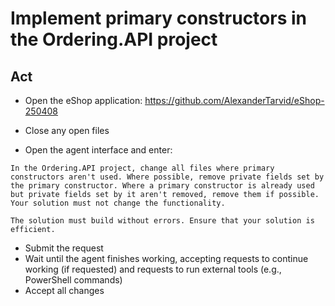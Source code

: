 # Implement primary constructors in the Ordering.API project

## Act

- Open the eShop application:
<https://github.com/AlexanderTarvid/eShop-250408>

- Close any open files
- Open the agent interface and enter:

```text
In the Ordering.API project, change all files where primary constructors aren't used. Where possible, remove private fields set by the primary constructor. Where a primary constructor is already used but private fields set by it aren't removed, remove them if possible. Your solution must not change the functionality.

The solution must build without errors. Ensure that your solution is efficient.
```

- Submit the request
- Wait until the agent finishes working, accepting requests to continue working (if requested) and requests to run external tools (e.g., PowerShell commands)
- Accept all changes

</details>
